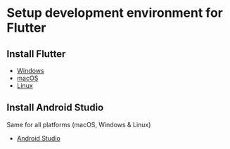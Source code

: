 # Setup development environment for Flutter

## Install Flutter

- [Windows](./flutter_windows.md)
- [macOS](./flutter_mac.md)
- [Linux](./flutterlinux.md)

## Install Android Studio

Same for all platforms (macOS, Windows & Linux)

- [Android Studio](./android_studio.md)